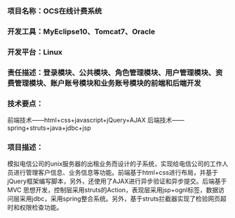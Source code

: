 ###   项目名称：OCS在线计费系统
###   开发工具：MyEclipse10、Tomcat7、Oracle
###   开发平台：Linux
###   责任描述：登录模块、公共模块、角色管理模块、用户管理模块、资费管理模块、账户账号模块和业务账号模块的前端和后端开发
###   技术要点：
前端技术——html+css+javascript+jQuery+AJAX
后端技术——spring+struts+java+jdbc+jsp
###   项目描述：
模拟电信公司的unix服务器的出租业务而设计的子系统，实现给电信公司的工作人员进行管理客户信息、业务信息等功能。前端基于html+css进行布局，并基于jQuery框架编写脚本，另外，还使用了AJAX进行异步验证和异步提交。后端基于MVC 思想开发，控制层采用struts的Action，表现层采用jsp+ognl标签，数据访问层采用jdbc，采用spring整合系统。另外，基于struts拦截器实现了检验网页超时和权限检查功能。
